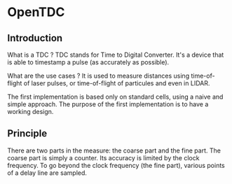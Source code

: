 # OpenTDC

## Introduction

What is a TDC ?  TDC stands for Time to Digital Converter.  It's a device
that is able to timestamp a pulse (as accurately as possible).

What are the use cases ?  It is used to measure distances using
time-of-flight of laser pulses, or time-of-flight of particules and
even in LIDAR.

The first implementation is based only on standard cells, using a naive
and simple approach.  The purpose of the first implementation is to have
a working design.

## Principle

There are two parts in the measure: the coarse part and the fine part.
The coarse part is simply a counter.  Its accuracy is limited by the clock
frequency.  To go beyond the clock frequency (the fine part), various points
of a delay line are sampled.
